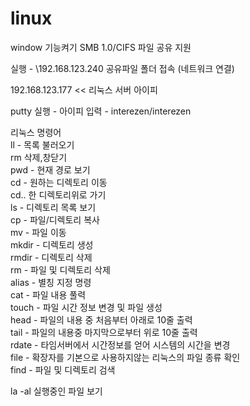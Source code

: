 # linux

window 기능켜기 SMB 1.0/CIFS 파일 공유 지원<br>

실행 - \\192.168.123.240 공유파일 폴더 접속 (네트워크 연결) <br>

192.168.123.177 << 리눅스 서버 아이피<br>

putty 실행 - 아이피 입력 - interezen/interezen<br>

리눅스 명령어<br>
ll - 목록 불러오기<br>
rm 삭제,창닫기<br>
pwd - 현재 경로 보기<br>
cd - 원하는 디렉토리 이동<br>
cd.. 한 디렉토리위로  가기<br>
ls - 디렉토리 목록 보기<br>
cp - 파일/디렉토리 복사<br>
mv - 파일 이동<br>
mkdir - 디렉토리 생성<br>
rmdir - 디렉토리 삭제<br>
rm - 파일 및 디렉토리 삭제<br>
alias - 별칭 지정 명령<br>
cat - 파일 내용 풀력<br>
touch - 파일 시간 정보 변경 및 파일 생성<br>
head - 파일의 내용 중 처음부터 아래로 10줄 출력<br>
tail - 파일의 내용중 마지막으로부터 위로 10줄 출력<br>
rdate - 타임서버에서 시간정보를 얻어 시스템의 시간을 변경<br>
file - 확장자를 기본으로 사용하지않는 리눅스의 파일 종류 확인<br>
find - 파일 및 디렉토리 검색<br>

la -al 실행중인 파일 보기

